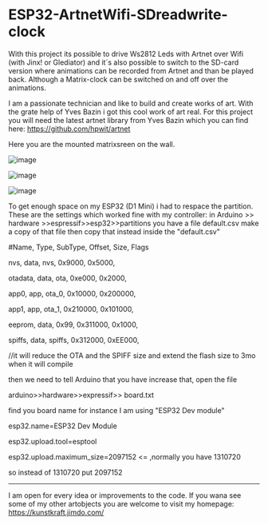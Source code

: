 # ESP32-ArtnetWifi-SDreadwrite-clock
With this project its possible to drive Ws2812 Leds with Artnet over Wifi (with Jinx! or Glediator) and it´s also possible to switch to the SD-card version where animations can be recorded from Artnet and than be played back. Although a Matrix-clock can be switched on and off over the animations.

I am a passionate technician and like to build and create works of art. With the grate help of Yves Bazin i got this cool work of art real. For this project you will need the latest artnet library from Yves Bazin which you can find here:
https://github.com/hpwit/artnet

Here you are the mounted matrixsreen on the wall.

![image](https://github.com/weicks/ESP32-ArtnetWifi-SDreadwriteclock/blob/master/pics/wall1.jpg)

![image](https://github.com/weicks/ESP32-ArtnetWifi-SDreadwriteclock/blob/master/pics/screen.jpg)

![image](https://github.com/weicks/ESP32-ArtnetWifi-SDreadwriteclock/blob/master/pics/mounting.jpg)

To get enough space on my ESP32 (D1 Mini) i had to respace the partition.
These are the settings which worked fine with my controller:
in Arduino >> hardware >>espressif>>esp32>>partitions you have a file default.csv make a copy of that file
then copy that instead inside the "default.csv"

#Name,   Type, SubType, Offset,  Size, Flags

nvs,      data,   nvs,    0x9000,   0x5000,

otadata,  data,   ota,    0xe000,   0x2000,

app0,     app,    ota_0,  0x10000,  0x200000,

app1,     app,    ota_1,  0x210000, 0x101000,

eeprom,   data,   0x99,   0x311000, 0x1000,

spiffs,   data,   spiffs, 0x312000, 0xEE000,

//it will reduce the OTA and the SPIFF size and extend the flash size to  3mo when it will compile

then we need to tell Arduino that you have increase that, open the file

arduino>>hardware>>expressif>> board.txt

find you board name for instance I am using "ESP32 Dev module"

esp32.name=ESP32 Dev Module

esp32.upload.tool=esptool

esp32.upload.maximum_size=2097152  <= ,normally you have 1310720

so instead of 1310720 put 2097152

------------------------------------------------------------------------------------------------------

I am open for every idea or improvements to the code.
If you wana see some of my other artobjects you are welcome to visit my homepage: https://kunstkraft.jimdo.com/
